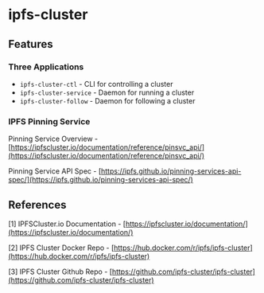 # ipfs-cluster

## Features

### Three Applications

- `ipfs-cluster-ctl` - CLI for controlling a cluster
- `ipfs-cluster-service` - Daemon for running a cluster
- `ipfs-cluster-follow` - Daemon for following a cluster

### IPFS Pinning Service

Pinning Service Overview - [https://ipfscluster.io/documentation/reference/pinsvc_api/](https://ipfscluster.io/documentation/reference/pinsvc_api/)

Pinning Service API Spec - [https://ipfs.github.io/pinning-services-api-spec/](https://ipfs.github.io/pinning-services-api-spec/)

## References

[1] IPFSCluster.io Documentation - [https://ipfscluster.io/documentation/](https://ipfscluster.io/documentation/)

[2] IPFS Cluster Docker Repo - [https://hub.docker.com/r/ipfs/ipfs-cluster](https://hub.docker.com/r/ipfs/ipfs-cluster)

[3] IPFS Cluster Github Repo - [https://github.com/ipfs-cluster/ipfs-cluster](https://github.com/ipfs-cluster/ipfs-cluster)

